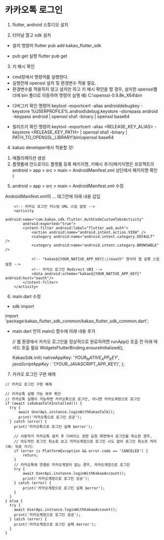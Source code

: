 # 카카오톡 로그인

1. flutter, android 스튜디오 설치

2. 터미널 열고 sdk 설치

- 설치 명령어
flutter pub add kakao_flutter_sdk

- pub get 실행
flutter pub get

3. 키 해시 확인

* cmd창에서 명령어를 실행한다.
* 실행전에 openssl 설치 및 환경변수 적용 필요.
* 환경변수를 적용하지 않고 설치만 하고 키 해시 확인을 할 경우, 설치한 openssl폴더에 bin 폴더로 이동하여 명령어 실행
예) C:\openssl-0.9.8k_X64\bin

- 디버그키 확인 명령어
keytool -exportcert -alias androiddebugkey -keystore %USERPROFILE%\.android\debug.keystore -storepass android -keypass android | openssl sha1 -binary | openssl base64

- 릴리즈키 확인 명령어
keytool -exportcert -alias <RELEASE_KEY_ALIAS> -keystore <RELEASE_KEY_PATH> | openssl sha1 -binary | PATH_TO_OPENSSL_LIBRARY\bin\openssl base64

4. kakao developer에서 적용할 것!

1) 애플리케이션 생성
2) 플랫폼에 안드로이드 플랫폼 등록 패키지명, 키해시 추가(패키지명은 프로젝트의 android > app > src > main > AndroidManifest.xml 상단에서 패키지명 확인 )

5. android > app > src > main > AndroidManifest.xml 수정

AndroidManifest.xml의 <application>...</application> 태그안에 아래 내용 삽입
```
    <!-- 카카오 로그인 커스텀 URL 스킴 설정 -->
    <activity 
        android:name="com.kakao.sdk.flutter.AuthCodeCustomTabsActivity"
        android:exported="true">
        <intent-filter android:label="flutter_web_auth">
            <action android:name="android.intent.action.VIEW" />
            <category android:name="android.intent.category.DEFAULT" />
            <category android:name="android.intent.category.BROWSABLE" />

            <!-- "kakao${YOUR_NATIVE_APP_KEY}://oauth" 형식의 앱 실행 스킴 설정 -->
            <!-- 카카오 로그인 Redirect URI -->
            <data android:scheme="kakao${YOUR_NATIVE_APP_KEY}" android:host="oauth"/>
        </intent-filter>
    </activity>
```
6. main.dart 수정

- sdk import

import 'package:kakao_flutter_sdk_common/kakao_flutter_sdk_common.dart';

- main.dart 안의 main() 함수에 아래 내용 추가

    // 웹 환경에서 카카오 로그인을 정상적으로 완료하려면 runApp() 호출 전 아래 메서드 호출 필요
    WidgetsFlutterBinding.ensureInitialized();

    KakaoSdk.init(
        nativeAppKey: '${YOUR_NATIVE_APP_KEY}',
        javaScriptAppKey: '${YOUR_JAVASCRIPT_APP_KEY}',
    );
    
7. 카카오 로그인 구현 예제
```
// 카카오 로그인 구현 예제

// 카카오톡 실행 가능 여부 확인
// 카카오톡 실행이 가능하면 카카오톡으로 로그인, 아니면 카카오계정으로 로그인
if (await isKakaoTalkInstalled()) {
  try {
      await UserApi.instance.loginWithKakaoTalk();
      print('카카오톡으로 로그인 성공');
  } catch (error) {
    print('카카오톡으로 로그인 실패 $error');

    // 사용자가 카카오톡 설치 후 디바이스 권한 요청 화면에서 로그인을 취소한 경우,
    // 의도적인 로그인 취소로 보고 카카오계정으로 로그인 시도 없이 로그인 취소로 처리 (예: 뒤로 가기)
    if (error is PlatformException && error.code == 'CANCELED') {
        return;
    }
    // 카카오톡에 연결된 카카오계정이 없는 경우, 카카오계정으로 로그인
    try {
        await UserApi.instance.loginWithKakaoAccount();
        print('카카오계정으로 로그인 성공');
    } catch (error) {
        print('카카오계정으로 로그인 실패 $error');
    }
  }
} else {
  try {
    await UserApi.instance.loginWithKakaoAccount();
    print('카카오계정으로 로그인 성공');
  } catch (error) {
    print('카카오계정으로 로그인 실패 $error');
  }
}
```
